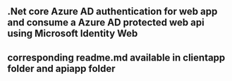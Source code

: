 ## .Net core Azure AD authentication for web app and consume a Azure AD protected web api using Microsoft Identity Web

## corresponding readme.md available in clientapp folder and apiapp folder
